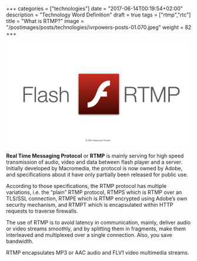 +++
categories = ["technologies"]
date = "2017-06-14T00:19:54+02:00"
description = "Technology Word Definition"
draft = true
tags = ["rtmp","rtc"]
title = "What is RTMP?"
image = "/postimages/posts/technologies/ivrpowers-posts-01.070.jpeg"
weight = 82
+++

![Lorem Ipsum](/postimages/posts/technologies/ivrpowers-posts-01.070.jpeg)

**Real Time Messaging Protocol** or **RTMP** is mainly serving for high speed transmission of audio, video and data between flash player and a server. Initially developed by Macromedia, the protocol is now owned by Adobe, and specifications about it have only partially been released for public use.

According to those specifications, the RTMP protocol has multiple variations, i.e. the “plain” RTMP protocol, RTMPS which is RTMP over an TLS/SSL connection, RTMPE which is RTMP encrypted using Adobe’s own security mechanism, and RTMPT which is encapsulated within HTTP requests to traverse firewalls.

The use of RTMP is to avoid latency in communication, mainly, deliver audio or video streams smoothly, and by splitting them in fragments, make them interleaved and multiplexed over a single connection. Also, you save bandwidth.

RTMP encapsulates MP3 or AAC audio and FLV1 video multimedia streams.
